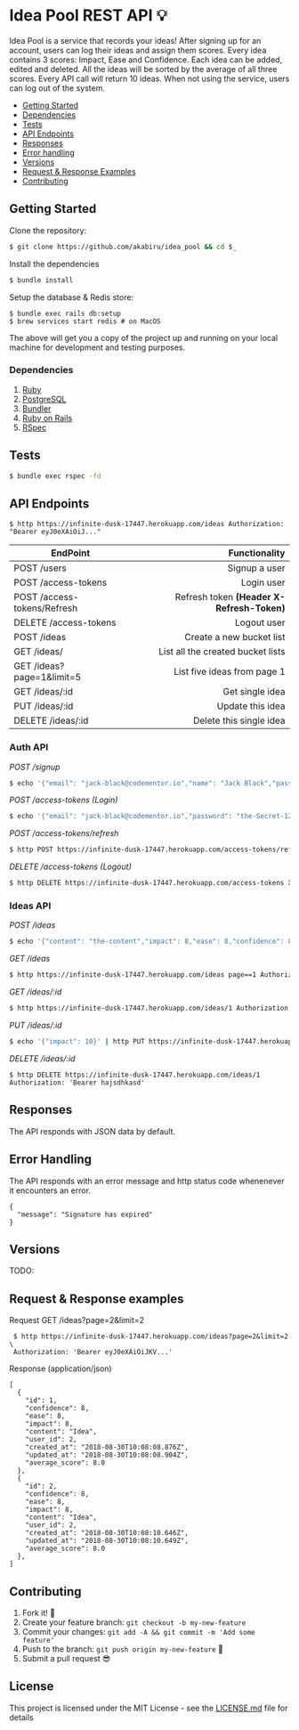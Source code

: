 # Idea Pool REST API :bulb:

Idea Pool is a service that records your ideas! After signing up for an account, users can log their ideas and assign them scores.
Every idea contains 3 scores: Impact, Ease and Confidence. Each idea can be added, edited and deleted.
All the ideas will be sorted by the average of all three scores. Every API call will return 10 ideas.
When not using the service, users can log out of the system.

* [Getting Started](#getting-started)
* [Dependencies](#dependencies)
* [Tests](#tests)
* [API Endpoints](#api-endpoints)
* [Responses](#responses)
* [Error handling](#error-handling)
* [Versions](#versions)
* [Request & Response Examples](#request--response-examples)
* [Contributing](#contributing)

## Getting Started

Clone the repository:

```sh
$ git clone https://github.com/akabiru/idea_pool && cd $_
```

Install the dependencies

```sh
$ bundle install
```

Setup the database & Redis store:

```
$ bundle exec rails db:setup
$ brew services start redis # on MacOS
```

The above will get you a copy of the project up and running on your local machine for development and testing purposes.

### Dependencies

  1. [Ruby](https://github.com/rbenv/rbenv)
  2. [PostgreSQL](http://www.postgresql.org/download/macosx/)
  3. [Bundler](http://bundler.io/)
  4. [Ruby on Rails](http://guides.rubyonrails.org/getting_started.html#installing-rails)
  5. [RSpec](http://rspec.info/)

## Tests

```sh
$ bundle exec rspec -fd
```

## API Endpoints

    $ http https://infinite-dusk-17447.herokuapp.com/ideas Authorization: "Bearer eyJ0eXAiOiJ..."

| EndPoint                                |   Functionality                      |
| --------------------------------------- | ------------------------------------:|
| POST /users                            | Signup a user                        |
| POST /access-tokens                       | Login user                         |
| POST /access-tokens/Refresh                | Refresh token **(Header X-Refresh-Token)** |
| DELETE /access-tokens                        | Logout user                          |
| POST /ideas                      | Create a new bucket list             |
| GET /ideas/                       | List all the created bucket lists    |
| GET /ideas?page=1&limit=5         | List five ideas from page 1    |
| GET /ideas/:id                    | Get single idea               |
| PUT /ideas/:id                    | Update this idea               |
| DELETE /ideas/:id                 | Delete this single idea        |

### Auth API

_POST /signup_

```sh
$ echo '{"email": "jack-black@codementor.io","name": "Jack Black","password": "the-Secret-123"}' | http https://infinite-dusk-17447.herokuapp.com/users
```

_POST /access-tokens (Login)_

```sh
$ echo '{"email": "jack-black@codementor.io","password": "the-Secret-123"}' | http https://infinite-dusk-17447.herokuapp.com/access-tokens
```

_POST /access-tokens/refresh_

```sh
$ http POST https://infinite-dusk-17447.herokuapp.com/access-tokens/refresh X-Refresh-Token: 'ashdahskjdhak....'
```

_DELETE /access-tokens (Logout)_

```sh
$ http DELETE https://infinite-dusk-17447.herokuapp.com/access-tokens X-Refresh-Token: 'ashdahskjdhak....'
```

### Ideas API

_POST /ideas_

```sh
$ echo '{"content": "the-content","impact": 8,"ease": 8,"confidence": 8}' | http POST https://infinite-dusk-17447.herokuapp.com/ideas Authorization: 'Bearer hajsdhkasd'
```

_GET /ideas_

```sh
$ http https://infinite-dusk-17447.herokuapp.com/ideas page==1 Authorization: 'Bearer hajsdhkasd'
```

_GET /ideas/:id_

```sh
$ http https://infinite-dusk-17447.herokuapp.com/ideas/1 Authorization: 'Bearer hajsdhkasd'
```

_PUT /ideas/:id_

```sh
$ echo '{"impact": 10}' | http PUT https://infinite-dusk-17447.herokuapp.com/ideas/1 Authorization: 'Bearer hajsdhkasd'
```

_DELETE /ideas/:id_

```
$ http DELETE https://infinite-dusk-17447.herokuapp.com/ideas/1 Authorization: 'Bearer hajsdhkasd'
```

## Responses

The API responds with JSON data by default.

## Error Handling

The API responds with an error message and http status code whenenever it encounters an error.

    {
      "message": "Signature has expired"
    }

## Versions

TODO:

## Request & Response examples

Request GET /ideas?page=2&limit=2

     $ http https://infinite-dusk-17447.herokuapp.com/ideas?page=2&limit=2 \
     Authorization: 'Bearer eyJ0eXAiOiJKV...'

Response (application/json)

    [
      {
        "id": 1,
        "confidence": 8,
        "ease": 8,
        "impact": 8,
        "content": "Idea",
        "user_id": 2,
        "created_at": "2018-08-30T10:08:08.876Z",
        "updated_at": "2018-08-30T10:08:08.904Z",
        "average_score": 8.0
      },
      {
        "id": 2,
        "confidence": 8,
        "ease": 8,
        "impact": 8,
        "content": "Idea",
        "user_id": 2,
        "created_at": "2018-08-30T10:08:10.646Z",
        "updated_at": "2018-08-30T10:08:10.649Z",
        "average_score": 8.0
      },
    ]

## Contributing

1. Fork it! :fork_and_knife:
2. Create your feature branch: `git checkout -b my-new-feature`
3. Commit your changes: `git add -A && git commit -m 'Add some feature'`
4. Push to the branch: `git push origin my-new-feature` :rocket:
5. Submit a pull request :sunglasses:

## License

This project is licensed under the MIT License - see the [LICENSE.md](https://opensource.org/licenses/MIT) file for details
